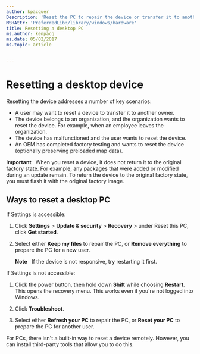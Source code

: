 ```yaml
---
author: kpacquer
Description: 'Reset the PC to repair the device or transfer it to another owner.'
MSHAttr: 'PreferredLib:/library/windows/hardware'
title: Resetting a desktop PC
ms.author: kenpacq
ms.date: 05/02/2017
ms.topic: article


---
```


# Resetting a desktop device


Resetting the device addresses a number of key scenarios:

-   A user may want to reset a device to transfer it to another owner.
-   The device belongs to an organization, and the organization wants to reset the device. For example, when an employee leaves the organization.
-   The device has malfunctioned and the user wants to reset the device.
-   An OEM has completed factory testing and wants to reset the device (optionally preserving preloaded map data).

**Important**  
When you reset a device, it does not return it to the original factory state. For example, any packages that were added or modified during an update remain. To return the device to the original factory state, you must flash it with the original factory image.

 

## <span id="Ways_to_reset_a_desktop_pc"></span><span id="ways_to_reset_a_desktop_pc"></span><span id="WAYS_TO_RESET_A_DESKTOP_PC"></span>Ways to reset a desktop PC


If Settings is accessible:

1. Click **Settings** &gt; **Update & security** &gt; **Recovery** &gt; under Reset this PC, click **Get started**.

2. Select either **Keep my files** to repair the PC, or **Remove everything** to prepare the PC for a new user.

    **Note**  
    If the device is not responsive, try restarting it first.

If Settings is not accessible:

1.  Click the power button, then hold down **Shift** while choosing **Restart**.  This opens the recovery menu. This works even if you're not logged into Windows.

2.  Click **Troubleshoot**.

3.  Select either **Refresh your PC** to repair the PC, or **Reset your PC** to prepare the PC for another user.

	
For PCs, there isn't a built-in way to reset a device remotely. However, you can install third-party tools that allow you to do this.
 





